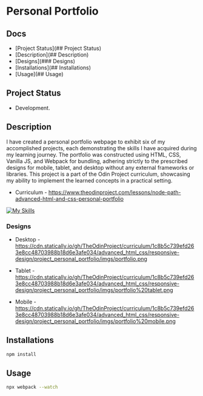 # Personal Portfolio

## Docs
  - [Project Status](## Project Status)
  - [Description](## Description)
  - [Designs](### Designs)
  - [Installations](## Installations)
  - [Usage](## Usage)

## Project Status
  - Development.

## Description
I have created a personal portfolio webpage to exhibit six of my accomplished projects, each demonstrating the skills I have acquired during my learning journey. The portfolio was constructed using HTML, CSS, Vanilla JS, and Webpack for bundling, adhering strictly to the prescribed designs for mobile, tablet, and desktop without any external frameworks or libraries. This project is a part of the Odin Project curriculum, showcasing my ability to implement the learned concepts in a practical setting.

- Curriculum - https://www.theodinproject.com/lessons/node-path-advanced-html-and-css-personal-portfolio

[![My Skills](https://skillicons.dev/icons?i=js,html,css,webpack)](https://skillicons.dev)

### Designs
- Desktop - https://cdn.statically.io/gh/TheOdinProject/curriculum/1c8b5c739efd263e8cc48703988b18d6e3afe034/advanced_html_css/responsive-design/project_personal_portfolio/imgs/portfolio.png

- Tablet - https://cdn.statically.io/gh/TheOdinProject/curriculum/1c8b5c739efd263e8cc48703988b18d6e3afe034/advanced_html_css/responsive-design/project_personal_portfolio/imgs/portfolio%20tablet.png

- Mobile - https://cdn.statically.io/gh/TheOdinProject/curriculum/1c8b5c739efd263e8cc48703988b18d6e3afe034/advanced_html_css/responsive-design/project_personal_portfolio/imgs/portfolio%20mobile.png

## Installations
```bash
npm install
```

## Usage
```bash
npx webpack --watch
```